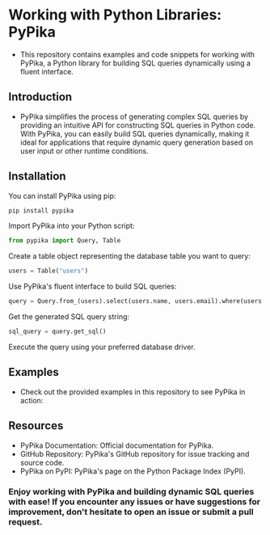 <h1> Working with Python Libraries: PyPika</h1>

* This repository contains examples and code snippets for working with PyPika, a Python library for building SQL queries dynamically using a fluent interface.

<h2>Introduction</h2>

* PyPika simplifies the process of generating complex SQL queries by providing an intuitive API for constructing SQL queries in Python code. With PyPika, you can easily build SQL queries dynamically, making it ideal for applications that require dynamic query generation based on user input or other runtime conditions.

<h2>Installation</h2>
You can install PyPika using pip:

```bash
pip install pypika
```
Import PyPika into your Python script:
```python
from pypika import Query, Table
```
Create a table object representing the database table you want to query:

```python
users = Table("users")
```
Use PyPika's fluent interface to build SQL queries:

```python
query = Query.from_(users).select(users.name, users.email).where(users.age > 18)
```
Get the generated SQL query string:

```python
sql_query = query.get_sql()
```
Execute the query using your preferred database driver.

<h2>Examples</h2>

* Check out the provided examples in this repository to see PyPika in action:


<h2>Resources</h2>

* PyPika Documentation: Official documentation for PyPika.
* GitHub Repository: PyPika's GitHub repository for issue tracking and source code.
* PyPika on PyPI: PyPika's page on the Python Package Index (PyPI).

<h3>Enjoy working with PyPika and building dynamic SQL queries with ease! If you encounter any issues or have suggestions for improvement, don't hesitate to open an issue or submit a pull request.</h3>